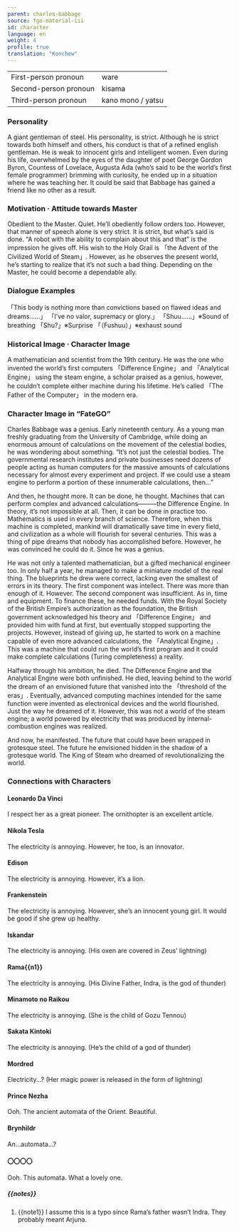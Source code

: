```yaml
---
parent: charles-babbage
source: fgo-material-iii
id: character
language: en
weight: 4
profile: true
translation: "Konchew"
---
```


<table>
  <tr><td>First-person pronoun</td><td>ware</td></tr>
  <tr><td>Second-person pronoun</td><td>kisama</td></tr>
  <tr><td>Third-person pronoun</td><td>kano mono / yatsu</td></tr>
</table>

### Personality

A giant gentleman of steel. His personality, is strict.
Although he is strict towards both himself and others, his conduct is that of a refined english gentleman.
He is weak to innocent girls and intelligent women. Even during his life, overwhelmed by the eyes of the daughter of poet George Gordon Byron, Countess of Lovelace, Augusta Ada (who’s said to be the world’s first female programmer) brimming with curiosity, he ended up in a situation where he was teaching her. It could be said that Babbage has gained a friend like no other as a result.

### Motivation · Attitude towards Master

Obedient to the Master. Quiet.
He’ll obediently follow orders too.
However, that manner of speech alone is very strict. It is strict, but what’s said is done. “A robot with the ability to complain about this and that” is the impression he gives off.
His wish to the Holy Grail is 「the Advent of the Civilized World of Steam」.
However, as he observes the present world, he’s starting to realize that it’s not such a bad thing.
Depending on the Master, he could become a dependable ally.

### Dialogue Examples

「This body is nothing more than convictions based on flawed ideas and dreams……」
「I’ve no valor, supremacy or glory.」
「Shuu……」※Sound of breathing
「Shu?」※Surprise
「（Fushuu）」※exhaust sound

### Historical Image · Character Image

A mathematician and scientist from the 19th century.
He was the one who invented the world’s first computers 「Difference Engine」 and 「Analytical Engine」 using the steam engine, a scholar praised as a genius, however, he couldn’t complete either machine during his lifetime. He’s called 「The Father of the Computer」 in the modern era.

### Character Image in “FateGO”

Charles Babbage was a genius.
Early nineteenth century. As a young man freshly graduating from the University of Cambridge, while doing an enormous amount of calculations on the movement of the celestial bodies, he was wondering about something.
“It’s not just the celestial bodies. The governmental research institutes and private businesses need dozens of people acting as human computers for the massive amounts of calculations necessary for almost every experiment and project. If we could use a steam engine to perform a portion of these innumerable calculations, then…”

And then, he thought more.
It can be done, he thought.
Machines that can perform complex and advanced calculations―――the Difference Engine.
In theory, it’s not impossible at all. Then, it can be done in practice too.
Mathematics is used in every branch of science. Therefore, when this machine is completed, mankind will dramatically save time in every field, and civilization as a whole will flourish for several centuries. This was a thing of pipe dreams that nobody has accomplished before.
However, he was convinced he could do it.
Since he was a genius.

He was not only a talented mathematician, but a gifted mechanical engineer too.
In only half a year, he managed to make a miniature model of the real thing.
The blueprints he drew were correct, lacking even the smallest of errors in its theory.
The first component was intellect. There was more than enough of it.
However. The second component was insufficient. As in, time and equipment. To finance these, he needed funds.
With the Royal Society of the British Empire’s authorization as the foundation, the British government acknowledged his theory and 「Difference Engine」 and provided him with fund at first, but eventually stopped supporting the projects.
However, instead of giving up, he started to work on a machine capable of even more advanced calculations, the 「Analytical Engine」.
This was a machine that could run the world’s first program and it could make complete calculations (Turing completeness) a reality.

Halfway through his ambition, he died.
The Difference Engine and the Analytical Engine were both unfinished.
He died, leaving behind to the world the dream of an envisioned future that vanished into the 「threshold of the eras」.
Eventually, advanced computing machines intended for the same function were invented as electronical devices and the world flourished. Just the way he dreamed of it. However, this was not a world of the steam engine; a world powered by electricity that was produced by internal-combustion engine​s was realized.

And now, he manifested.
The future that could have been wrapped in grotesque steel.
The future he envisioned hidden in the shadow of a grotesque world.
The King of Steam who dreamed of revolutionalizing the world.

### Connections with Characters

#### Leonardo Da Vinci

I respect her as a great pioneer.
The ornithopter is an excellent article.

#### Nikola Tesla

The electricity is annoying. However, he too, is an innovator.

#### Edison

The electricity is annoying. However, it’s a lion.

#### Frankenstein

The electricity is annoying. However, she’s an innocent young girl. It would be good if she grew up healthy.

#### Iskandar

The electricity is annoying. (His oxen are covered in Zeus’ lightning)

#### Rama{{n1}}

The electricity is annoying. (His Divine Father, Indra, is the god of thunder)

#### Minamoto no Raikou

The electricity is annoying. (She is the child of Gozu Tennou)

#### Sakata Kintoki

The electricity is annoying. (He’s the child of a god of thunder)

#### Mordred

Electricity…? (Her magic power is released in the form of lightning)

#### Prince Nezha

Ooh. The ancient automata of the Orient. Beautiful.

#### Brynhildr

An…automata…?

#### 〇〇〇〇

Ooh. This automata. What a lovely one.

##### {{notes}}

1. {{note1}} I assume this is a typo since Rama’s father wasn’t Indra. They probably meant Arjuna.
